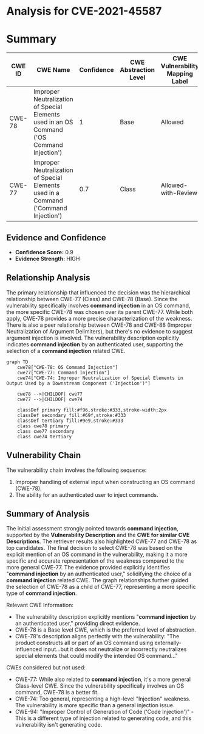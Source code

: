 # Analysis for CVE-2021-45587

# Summary
| CWE ID  | CWE Name   | Confidence | CWE Abstraction Level | CWE Vulnerability Mapping Label | CWE-Vulnerability Mapping Notes |
|------------------|--------------------------------------------------------------------------------------------------|------------------|--------------------------|------------------------------------|------------------------------------------------------------------------------------------------------------|
| CWE-78 | Improper Neutralization of Special Elements used in an OS Command ('OS Command Injection') | 1 | Base | Allowed | Primary CWE |
| CWE-77 | Improper Neutralization of Special Elements used in a Command ('Command Injection') | 0.7 | Class | Allowed-with-Review | Secondary Candidate |

## Evidence and Confidence

*   **Confidence Score:** 0.9
*   **Evidence Strength:** HIGH

## Relationship Analysis
The primary relationship that influenced the decision was the hierarchical relationship between CWE-77 (Class) and CWE-78 (Base). Since the vulnerability specifically involves **command injection** in an OS command, the more specific CWE-78 was chosen over its parent CWE-77. While both apply, CWE-78 provides a more precise characterization of the weakness. There is also a peer relationship between CWE-78 and CWE-88 (Improper Neutralization of Argument Delimiters), but there's no evidence to suggest argument injection is involved. The vulnerability description explicitly indicates **command injection** by an authenticated user, supporting the selection of a **command injection** related CWE.

```mermaid
graph TD
    cwe78["CWE-78: OS Command Injection"]
    cwe77["CWE-77: Command Injection"]
    cwe74["CWE-74: Improper Neutralization of Special Elements in Output Used by a Downstream Component ('Injection')"]
    
    cwe78 -->|CHILDOF| cwe77
    cwe77 -->|CHILDOF| cwe74
    
    classDef primary fill:#f96,stroke:#333,stroke-width:2px
    classDef secondary fill:#69f,stroke:#333
    classDef tertiary fill:#9e9,stroke:#333
    class cwe78 primary
    class cwe77 secondary
    class cwe74 tertiary
```

## Vulnerability Chain
The vulnerability chain involves the following sequence:
1.  Improper handling of external input when constructing an OS command (CWE-78).
2.  The ability for an authenticated user to inject commands.

## Summary of Analysis
The initial assessment strongly pointed towards **command injection**, supported by the **Vulnerability Description** and the **CWE for similar CVE Descriptions**. The retriever results also highlighted CWE-77 and CWE-78 as top candidates. The final decision to select CWE-78 was based on the explicit mention of an OS command in the vulnerability, making it a more specific and accurate representation of the weakness compared to the more general CWE-77. The evidence provided explicitly identifies "**command injection** by an authenticated user," solidifying the choice of a **command injection** related CWE. The graph relationships further guided the selection of CWE-78 as a child of CWE-77, representing a more specific type of **command injection**.

Relevant CWE Information:
- The vulnerability description explicitly mentions "**command injection** by an authenticated user," providing direct evidence.
- CWE-78 is a Base level CWE, which is the preferred level of abstraction.
- CWE-78's description aligns perfectly with the vulnerability: "The product constructs all or part of an OS command using externally-influenced input...but it does not neutralize or incorrectly neutralizes special elements that could modify the intended OS command..."

CWEs considered but not used:
- CWE-77: While also related to **command injection**, it's a more general Class-level CWE. Since the vulnerability specifically involves an OS command, CWE-78 is a better fit.
- CWE-74: Too general, representing a high-level "Injection" weakness. The vulnerability is more specific than a general injection issue.
- CWE-94: "Improper Control of Generation of Code ('Code Injection')" - This is a different type of injection related to generating code, and this vulnerability isn't generating code.